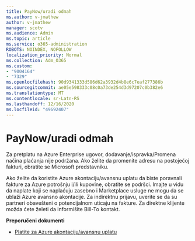 ```yaml
---
title: PayNow/uradi odmah
ms.author: v-jmathew
author: v-jmathew
manager: scotv
ms.audience: Admin
ms.topic: article
ms.service: o365-administration
ROBOTS: NOINDEX, NOFOLLOW
localization_priority: Normal
ms.collection: Adm_O365
ms.custom:
- "9004164"
- "7329"
ms.openlocfilehash: 90d9341333d586d62a3932d4b8e6c7eaf277386b
ms.sourcegitcommit: ae05e598333c08c0a73de254d3d97207c0b382e6
ms.translationtype: MT
ms.contentlocale: sr-Latn-RS
ms.lasthandoff: 12/16/2020
ms.locfileid: "49692407"
---
```

# <a name="paynowmake-payment-immediately---legacy-ea"></a>PayNow/uradi odmah

Za pretplatu na Azure Enterprise ugovor, dodavanje/ispravka/Promena načina plaćanja nije podržana. Ako želite da promenite adresu na postojećoj fakturi, obratite se Microsoft predstavniku.

Ako želite da koristite Azure akontaciju/avansnu uplatu da biste poravnali fakture za Azure potrošnju i/ili kupovine, obratite se podršci. Imajte u vidu da naplate koji se naplaćuju zasebno i Marketplace usluge ne mogu da se ublaži Azure avansno akontacije. Za indirektnu prijavu, uverite se da su partneri obavešteni o potencijalnom uticaju na fakture. Za direktne klijente možda ćete želeti da informišite Bill-To kontakt.

**Preporučeni dokumenti**

- [Platite za Azure akontaciju/avansnu uplatu](https://docs.microsoft.com/azure/cost-management-billing/manage/ea-portal-enrollment-invoices#pay-your-overage-with-your-azure-prepayment)
